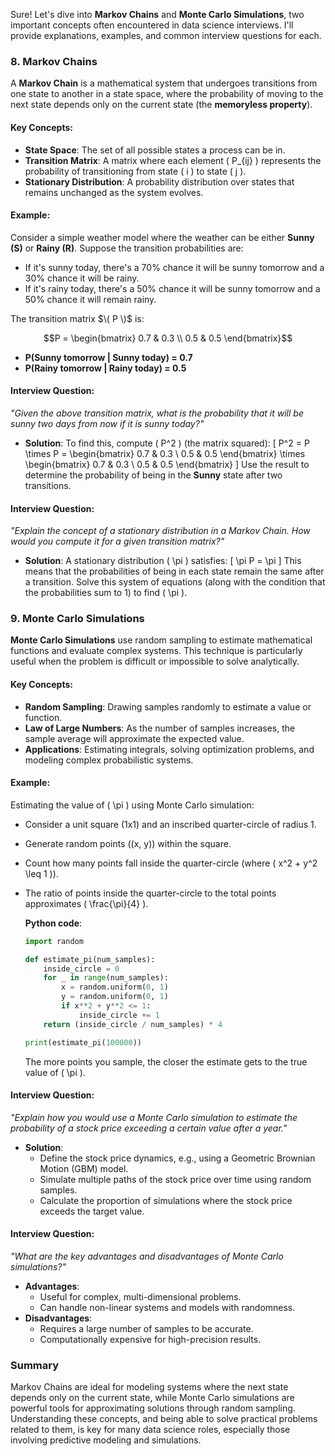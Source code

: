 Sure! Let's dive into **Markov Chains** and **Monte Carlo Simulations**, two important concepts often encountered in data science interviews. I'll provide explanations, examples, and common interview questions for each.

### 8. **Markov Chains**

A **Markov Chain** is a mathematical system that undergoes transitions from one state to another in a state space, where the probability of moving to the next state depends only on the current state (the **memoryless property**). 

#### Key Concepts:
- **State Space**: The set of all possible states a process can be in.
- **Transition Matrix**: A matrix where each element \( P_{ij} \) represents the probability of transitioning from state \( i \) to state \( j \).
- **Stationary Distribution**: A probability distribution over states that remains unchanged as the system evolves.

#### Example:
Consider a simple weather model where the weather can be either **Sunny (S)** or **Rainy (R)**. Suppose the transition probabilities are:
- If it's sunny today, there's a 70% chance it will be sunny tomorrow and a 30% chance it will be rainy.
- If it's rainy today, there's a 50% chance it will be sunny tomorrow and a 50% chance it will remain rainy.

The transition matrix $\( P \)$ is:
```math
P = \begin{bmatrix}
0.7 & 0.3 \\
0.5 & 0.5
\end{bmatrix}
```

- **P(Sunny tomorrow | Sunny today) = 0.7**
- **P(Rainy tomorrow | Rainy today) = 0.5**

#### Interview Question:
*"Given the above transition matrix, what is the probability that it will be sunny two days from now if it is sunny today?"*

- **Solution**:
    To find this, compute \( P^2 \) (the matrix squared):
    \[
    P^2 = P \times P = \begin{bmatrix} 0.7 & 0.3 \\ 0.5 & 0.5 \end{bmatrix} \times \begin{bmatrix} 0.7 & 0.3 \\ 0.5 & 0.5 \end{bmatrix}
    \]
    Use the result to determine the probability of being in the **Sunny** state after two transitions.

#### Interview Question:
*"Explain the concept of a stationary distribution in a Markov Chain. How would you compute it for a given transition matrix?"*

- **Solution**:
    A stationary distribution \( \pi \) satisfies:
    \[
    \pi P = \pi
    \]
    This means that the probabilities of being in each state remain the same after a transition. Solve this system of equations (along with the condition that the probabilities sum to 1) to find \( \pi \).

### 9. **Monte Carlo Simulations**

**Monte Carlo Simulations** use random sampling to estimate mathematical functions and evaluate complex systems. This technique is particularly useful when the problem is difficult or impossible to solve analytically.

#### Key Concepts:
- **Random Sampling**: Drawing samples randomly to estimate a value or function.
- **Law of Large Numbers**: As the number of samples increases, the sample average will approximate the expected value.
- **Applications**: Estimating integrals, solving optimization problems, and modeling complex probabilistic systems.

#### Example:
Estimating the value of \( \pi \) using Monte Carlo simulation:
- Consider a unit square (1x1) and an inscribed quarter-circle of radius 1.
- Generate random points \((x, y)\) within the square.
- Count how many points fall inside the quarter-circle (where \( x^2 + y^2 \leq 1 \)).
- The ratio of points inside the quarter-circle to the total points approximates \( \frac{\pi}{4} \).

  **Python code**:
  ```python
  import random

  def estimate_pi(num_samples):
      inside_circle = 0
      for _ in range(num_samples):
          x = random.uniform(0, 1)
          y = random.uniform(0, 1)
          if x**2 + y**2 <= 1:
              inside_circle += 1
      return (inside_circle / num_samples) * 4

  print(estimate_pi(100000))
  ```
  
  The more points you sample, the closer the estimate gets to the true value of \( \pi \).

#### Interview Question:
*"Explain how you would use a Monte Carlo simulation to estimate the probability of a stock price exceeding a certain value after a year."*

- **Solution**:
    - Define the stock price dynamics, e.g., using a Geometric Brownian Motion (GBM) model.
    - Simulate multiple paths of the stock price over time using random samples.
    - Calculate the proportion of simulations where the stock price exceeds the target value.

#### Interview Question:
*"What are the key advantages and disadvantages of Monte Carlo simulations?"*

- **Advantages**:
    - Useful for complex, multi-dimensional problems.
    - Can handle non-linear systems and models with randomness.
- **Disadvantages**:
    - Requires a large number of samples to be accurate.
    - Computationally expensive for high-precision results.

### Summary

Markov Chains are ideal for modeling systems where the next state depends only on the current state, while Monte Carlo simulations are powerful tools for approximating solutions through random sampling. Understanding these concepts, and being able to solve practical problems related to them, is key for many data science roles, especially those involving predictive modeling and simulations.
